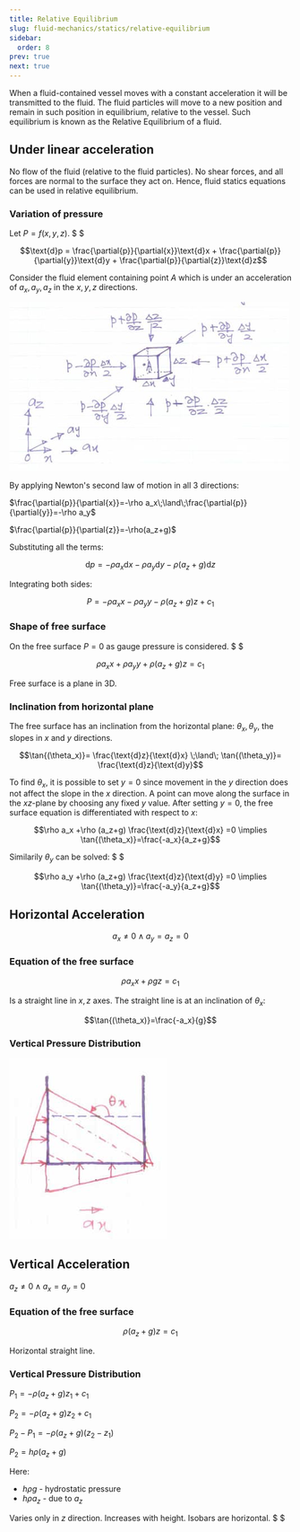 ```yaml
---
title: Relative Equilibrium
slug: fluid-mechanics/statics/relative-equilibrium
sidebar:
  order: 8
prev: true
next: true
---
```


When a fluid-contained vessel moves with a constant acceleration it will be
transmitted to the fluid. The fluid particles will move to a new position and
remain in such position in equilibrium, relative to the vessel. Such equilibrium
is known as the Relative Equilibrium of a fluid.

## Under linear acceleration

No flow of the fluid (relative to the fluid particles). No shear forces, and all
forces are normal to the surface they act on. Hence, fluid statics equations can
be used in relative equilibrium.

### Variation of pressure

Let $P=f(x,y,z)$. $ $

```math
\text{d}p
=
\frac{\partial{p}}{\partial{x}}\text{d}x
+
\frac{\partial{p}}{\partial{y}}\text{d}y
+
\frac{\partial{p}}{\partial{z}}\text{d}z
```

Consider the fluid element containing point $A$ which is under an acceleration
of $a_x,a_y,a_z$ in the $x,y,z$ directions.

![Variation of pressure proof](./images/rel-eq-variation-of-pressure.jpg)

By applying Newton's second law of motion in all 3 directions:

$\frac{\partial{p}}{\partial{x}}=-\rho a_x\;\land\;\frac{\partial{p}}{\partial{y}}=-\rho a_y$

$\frac{\partial{p}}{\partial{z}}=-\rho(a_z+g)$

Substituting all the terms:

```math
\text{d}p
=
-\rho a_x\text{d}x
-\rho a_y\text{d}y
-\rho (a_z+g)\text{d}z
```

Integrating both sides:

```math
P=
-\rho a_x x
-\rho a_y y
-\rho (a_z+g) z
+c_1
```

### Shape of free surface

On the free surface $P=0$ as gauge pressure is considered. $ $

```math
\rho a_x x
+\rho a_y y
+\rho (a_z+g) z
=c_1
```

Free surface is a plane in 3D.

### Inclination from horizontal plane

The free surface has an inclination from the horizontal plane:
$\theta_x, \theta_y$, the slopes in $x$ and $y$ directions.

```math
\tan{(\theta_x)}=
\frac{\text{d}z}{\text{d}x}
\;\land\;
\tan{(\theta_y)}=
\frac{\text{d}z}{\text{d}y}
```

To find $\theta_x$, it is possible to set $y=0$ since movement in the $y$
direction does not affect the slope in the $x$ direction. A point can move along
the surface in the $xz$-plane by choosing any fixed $y$ value. After setting
$y=0$, the free surface equation is differentiated with respect to $x$:

```math
\rho a_x
+\rho (a_z+g) \frac{\text{d}z}{\text{d}x}
=0
\implies
\tan{(\theta_x)}=\frac{-a_x}{a_z+g}
```

Similarily $\theta_y$ can be solved: $ $

```math
\rho a_y
+\rho (a_z+g) \frac{\text{d}z}{\text{d}y}
=0
\implies
\tan{(\theta_y)}=\frac{-a_y}{a_z+g}
```

## Horizontal Acceleration

```math
a_x\neq 0\;\land\;a_y=a_z=0
```

### Equation of the free surface

```math
\rho a_x x
+\rho g z
=c_1
```

Is a straight line in $x, z$ axes. The straight line is at an inclination of
$\theta_x$:

```math
\tan{(\theta_x)}=\frac{-a_x}{g}
```

### Vertical Pressure Distribution

![horizontal-acceleration-vertical-pressure-variation.jpg](./images/horizontal-acceleration-vertical-pressure-variation.jpg)

## Vertical Acceleration

$a_z\neq 0\;\land\;a_x=a_y=0$

### Equation of the free surface

```math
\rho (a_z+g) z=c_1
```

Horizontal straight line.

### Vertical Pressure Distribution

$P_1=-\rho(a_z+g)z_1+c_1$

$P_2=-\rho(a_z+g)z_2+c_1$

$P_2-P_1=-\rho(a_z+g)(z_2-z_1)$

$P_2=h\rho(a_z+g)$

Here:

- $h\rho g$ - hydrostatic pressure
- $h\rho a_z$ - due to $a_z$

Varies only in $z$ direction. Increases with height. Isobars are horizontal. $ $
